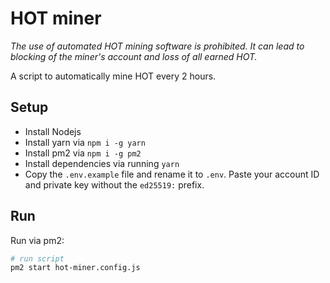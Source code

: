 # HOT miner

_The use of automated HOT mining software is prohibited. It can lead to blocking of the miner's account and loss of all earned HOT._

A script to automatically mine HOT every 2 hours.

## Setup

- Install Nodejs
- Install yarn via `npm i -g yarn`
- Install pm2 via `npm i -g pm2`
- Install dependencies via running `yarn`
- Copy the `.env.example` file and rename it to `.env`. Paste your account ID and private key without the `ed25519:` prefix.

## Run

Run via pm2:

```sh
# run script
pm2 start hot-miner.config.js
```
